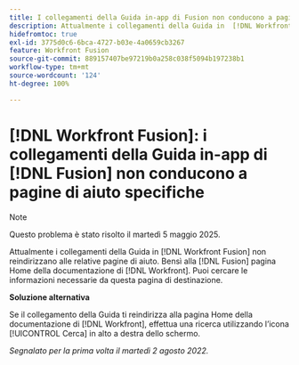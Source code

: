 ```yaml
---
title: I collegamenti della Guida in-app di Fusion non conducono a pagine di aiuto specifiche
description: Attualmente i collegamenti della Guida in  [!DNL Workfront Fusion]  non reindirizzano alle relative pagine di aiuto, bensì alla pagina Home della documentazione di Workfront. Puoi cercare le informazioni necessarie da questa pagina di destinazione.
hidefromtoc: true
exl-id: 3775d0c6-6bca-4727-b03e-4a0659cb3267
feature: Workfront Fusion
source-git-commit: 889157407be97219b0a258c038f5094b197238b1
workflow-type: tm+mt
source-wordcount: '124'
ht-degree: 100%

---
```


# [!DNL Workfront Fusion]: i collegamenti della Guida in-app di [!DNL Fusion] non conducono a pagine di aiuto specifiche

>[!NOTE]
>
>Questo problema è stato risolto il martedì 5 maggio 2025.

Attualmente i collegamenti della Guida in [!DNL Workfront Fusion] non reindirizzano alle relative pagine di aiuto. Bensì alla [!DNL Fusion] pagina Home della documentazione di [!DNL Workfront]. Puoi cercare le informazioni necessarie da questa pagina di destinazione.

**Soluzione alternativa**

Se il collegamento della Guida ti reindirizza alla pagina Home della documentazione di [!DNL Workfront], effettua una ricerca utilizzando l’icona [!UICONTROL Cerca] in alto a destra dello schermo.

_Segnalato per la prima volta il martedì 2 agosto 2022._
